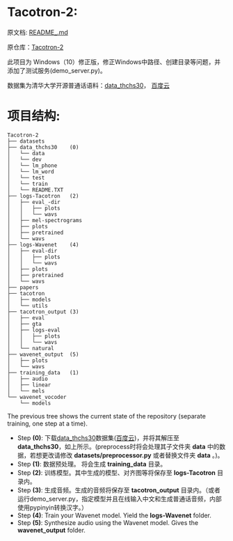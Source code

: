 # Tacotron-2:
原文档: [README_.md](README_.md)  

原仓库：[Tacotron-2](https://github.com/begeekmyfriend/Tacotron-2)  

此项目为 Windows（10）修正版，修正Windows中路径、创建目录等问题，并添加了测试服务(demo_server.py)。  

数据集为清华大学开源普通话语料：[data_thchs30](http://www.openslr.org/18)， [百度云](http://pan.baidu.com/s/1hqKwE00)  

# 项目结构:
	Tacotron-2
	├── datasets
	├── data_thchs30	(0)
	│   └── data
	│   └── dev
	│   └── lm_phone
	│   └── lm_word
	│   └── test
	│   └── train
 	│   └── README.TXT
	├── logs-Tacotron	(2)
	│   ├── eval_-dir
	│   │ 	├── plots
	│ 	│ 	└── wavs
	│   ├── mel-spectrograms
	│   ├── plots
	│   ├── pretrained
	│   └── wavs
	├── logs-Wavenet	(4)
	│   ├── eval-dir
	│   │ 	├── plots
	│ 	│ 	└── wavs
	│   ├── plots
	│   ├── pretrained
	│   └── wavs
	├── papers
	├── tacotron
	│   ├── models
	│   └── utils
	├── tacotron_output	(3)
	│   ├── eval
	│   ├── gta
	│   ├── logs-eval
	│   │   ├── plots
	│   │   └── wavs
	│   └── natural
	├── wavenet_output	(5)
	│   ├── plots
	│   └── wavs
	├── training_data	(1)
	│   ├── audio
	│   ├── linear
	│	└── mels
	└── wavenet_vocoder
		└── models

The previous tree shows the current state of the repository (separate training, one step at a time).

- Step **(0)**: 下载[data_thchs30](http://www.openslr.org/18)数据集([百度云](http://pan.baidu.com/s/1hqKwE00))，并将其解压至 **data_thchs30**，如上所示。(preprocess时将会处理其子文件夹 **data** 中的数据，若想更改请修改 **datasets/preprocessor.py** 或者替换文件夹 **data** 。)。
- Step **(1)**: 数据预处理。 将会生成 **training_data** 目录。
- Step **(2)**: 训练模型。其中生成的模型、对齐图等将保存至 **logs-Tacotron** 目录内。
- Step **(3)**: 生成音频。生成的音频将保存至 **tacotron_output** 目录内。（或者运行demo_server.py，指定模型并且在线输入中文和生成普通话音频，内部使用pypinyin转换汉字。）
- Step **(4)**: Train your Wavenet model. Yield the **logs-Wavenet** folder.
- Step **(5)**: Synthesize audio using the Wavenet model. Gives the **wavenet_output** folder.